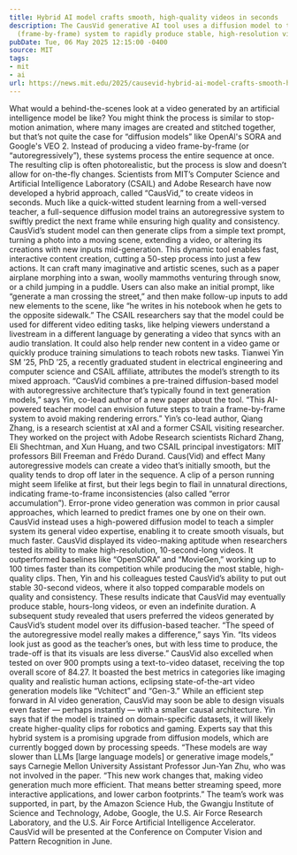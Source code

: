```yaml
---
title: Hybrid AI model crafts smooth, high-quality videos in seconds
description: The CausVid generative AI tool uses a diffusion model to teach an autoregressive
  (frame-by-frame) system to rapidly produce stable, high-resolution videos.
pubDate: Tue, 06 May 2025 12:15:00 -0400
source: MIT
tags:
- mit
- ai
url: https://news.mit.edu/2025/causevid-hybrid-ai-model-crafts-smooth-high-quality-videos-in-seconds-0506
---
```


What would a behind-the-scenes look at a video generated by an artificial intelligence model be like? You might think the process is similar to stop-motion animation, where many images are created and stitched together, but that’s not quite the case for “diffusion models” like OpenAl's SORA and Google's VEO 2.
Instead of producing a video frame-by-frame (or “autoregressively”), these systems process the entire sequence at once. The resulting clip is often photorealistic, but the process is slow and doesn’t allow for on-the-fly changes.
Scientists from MIT’s Computer Science and Artificial Intelligence Laboratory (CSAIL) and Adobe Research have now developed a hybrid approach, called “CausVid,” to create videos in seconds. Much like a quick-witted student learning from a well-versed teacher, a full-sequence diffusion model trains an autoregressive system to swiftly predict the next frame while ensuring high quality and consistency. CausVid’s student model can then generate clips from a simple text prompt, turning a photo into a moving scene, extending a video, or altering its creations with new inputs mid-generation.
This dynamic tool enables fast, interactive content creation, cutting a 50-step process into just a few actions. It can craft many imaginative and artistic scenes, such as a paper airplane morphing into a swan, woolly mammoths venturing through snow, or a child jumping in a puddle. Users can also make an initial prompt, like “generate a man crossing the street,” and then make follow-up inputs to add new elements to the scene, like “he writes in his notebook when he gets to the opposite sidewalk.”
The CSAIL researchers say that the model could be used for different video editing tasks, like helping viewers understand a livestream in a different language by generating a video that syncs with an audio translation. It could also help render new content in a video game or quickly produce training simulations to teach robots new tasks.
Tianwei Yin SM ’25, PhD ’25, a recently graduated student in electrical engineering and computer science and CSAIL affiliate, attributes the model’s strength to its mixed approach.
“CausVid combines a pre-trained diffusion-based model with autoregressive architecture that’s typically found in text generation models,” says Yin, co-lead author of a new paper about the tool. “This AI-powered teacher model can envision future steps to train a frame-by-frame system to avoid making rendering errors.”
Yin’s co-lead author, Qiang Zhang, is a research scientist at xAI and a former CSAIL visiting researcher. They worked on the project with Adobe Research scientists Richard Zhang, Eli Shechtman, and Xun Huang, and two CSAIL principal investigators: MIT professors Bill Freeman and Frédo Durand.
Caus(Vid) and effect
Many autoregressive models can create a video that’s initially smooth, but the quality tends to drop off later in the sequence. A clip of a person running might seem lifelike at first, but their legs begin to flail in unnatural directions, indicating frame-to-frame inconsistencies (also called “error accumulation”).
Error-prone video generation was common in prior causal approaches, which learned to predict frames one by one on their own. CausVid instead uses a high-powered diffusion model to teach a simpler system its general video expertise, enabling it to create smooth visuals, but much faster.
CausVid displayed its video-making aptitude when researchers tested its ability to make high-resolution, 10-second-long videos. It outperformed baselines like “OpenSORA” and “MovieGen,” working up to 100 times faster than its competition while producing the most stable, high-quality clips.
Then, Yin and his colleagues tested CausVid’s ability to put out stable 30-second videos, where it also topped comparable models on quality and consistency. These results indicate that CausVid may eventually produce stable, hours-long videos, or even an indefinite duration.
A subsequent study revealed that users preferred the videos generated by CausVid’s student model over its diffusion-based teacher.
“The speed of the autoregressive model really makes a difference,” says Yin. “Its videos look just as good as the teacher’s ones, but with less time to produce, the trade-off is that its visuals are less diverse.”
CausVid also excelled when tested on over 900 prompts using a text-to-video dataset, receiving the top overall score of 84.27. It boasted the best metrics in categories like imaging quality and realistic human actions, eclipsing state-of-the-art video generation models like “Vchitect” and “Gen-3.”
While an efficient step forward in AI video generation, CausVid may soon be able to design visuals even faster — perhaps instantly — with a smaller causal architecture. Yin says that if the model is trained on domain-specific datasets, it will likely create higher-quality clips for robotics and gaming.
Experts say that this hybrid system is a promising upgrade from diffusion models, which are currently bogged down by processing speeds. “These models are way slower than LLMs [large language models] or generative image models,” says Carnegie Mellon University Assistant Professor Jun-Yan Zhu, who was not involved in the paper. “This new work changes that, making video generation much more efficient. That means better streaming speed, more interactive applications, and lower carbon footprints.”
The team’s work was supported, in part, by the Amazon Science Hub, the Gwangju Institute of Science and Technology, Adobe, Google, the U.S. Air Force Research Laboratory, and the U.S. Air Force Artificial Intelligence Accelerator. CausVid will be presented at the Conference on Computer Vision and Pattern Recognition in June.